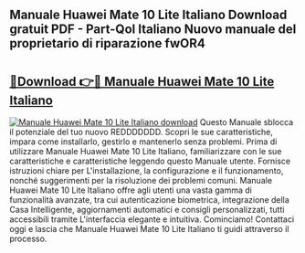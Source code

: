 ## Manuale Huawei Mate 10 Lite Italiano Download gratuit PDF - Part-Qol Italiano Nuovo manuale del proprietario di riparazione fwOR4

# <h2><a href="http://dfb62z9.blite.top/?on=Manuale+Huawei+Mate+10+Lite+Italiano">🔗Download 👉🔴 Manuale Huawei Mate 10 Lite Italiano</a></h2>

[![Manuale Huawei Mate 10 Lite Italiano download](https://i.imgur.com/lujVjoI.png)](http://dfb62z9.blite.top/?on=Manuale+Huawei+Mate+10+Lite+Italiano)
Questo Manuale sblocca il potenziale del tuo nuovo REDDDDDDD. Scopri le sue caratteristiche, impara come installarlo, gestirlo e mantenerlo senza problemi. Prima di utilizzare Manuale Huawei Mate 10 Lite Italiano, familiarizzare con le sue caratteristiche e caratteristiche leggendo questo Manuale utente. Fornisce istruzioni chiare per L'installazione, la configurazione e il funzionamento, nonché suggerimenti per la risoluzione dei problemi comuni. Manuale Huawei Mate 10 Lite Italiano offre agli utenti una vasta gamma di funzionalità avanzate, tra cui autenticazione biometrica, integrazione della Casa Intelligente, aggiornamenti automatici e consigli personalizzati, tutti accessibili tramite L'interfaccia elegante e intuitiva. Cominciamo! Contattaci oggi e lascia che Manuale Huawei Mate 10 Lite Italiano ti guidi attraverso il processo.
